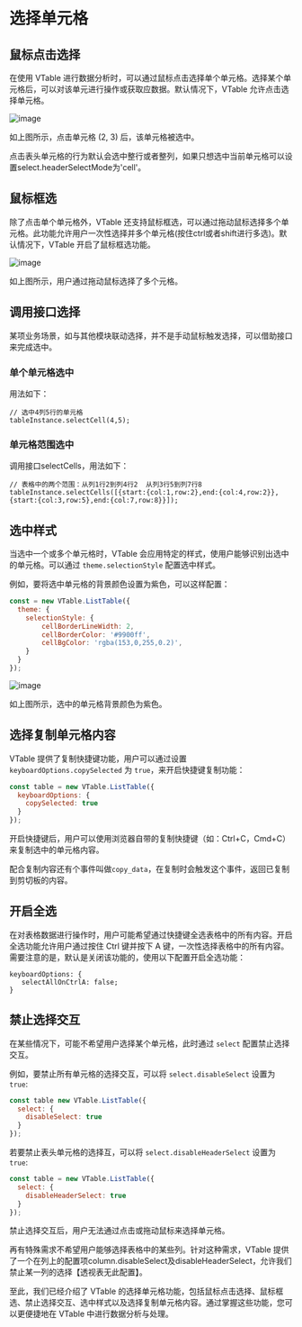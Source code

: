 # 选择单元格

## 鼠标点击选择

在使用 VTable 进行数据分析时，可以通过鼠标点击选择单个单元格。选择某个单元格后，可以对该单元进行操作或获取应数据。默认情况下，VTable 允许点击选择单元格。

![image](https://lf9-dp-fe-cms-tos.byteorg.com/obj/bit-cloud/48c337ece11d289fc4644a20d.png)

如上图所示，点击单元格 (2, 3) 后，该单元格被选中。

点击表头单元格的行为默认会选中整行或者整列，如果只想选中当前单元格可以设置select.headerSelectMode为'cell'。
## 鼠标框选

除了点击单个单元格外，VTable 还支持鼠标框选，可以通过拖动鼠标选择多个单元格。此功能允许用户一次性选择并多个单元格(按住ctrl或者shift进行多选)。默认情况下，VTable 开启了鼠标框选功能。

![image](https://lf9-dp-fe-cms-tos.byteorg.com/obj/bit-cloud/eb08aeafba39ab34c8a08c60f.png)

如上图所示，用户通过拖动鼠标选择了多个元格。

## 调用接口选择
某项业务场景，如与其他模块联动选择，并不是手动鼠标触发选择，可以借助接口来完成选中。
### 单个单元格选中

用法如下：
```
// 选中4列5行的单元格
tableInstance.selectCell(4,5);
```
### 单元格范围选中

调用接口selectCells，用法如下：
```
// 表格中的两个范围：从列1行2到列4行2  从列3行5到列7行8
tableInstance.selectCells([{start:{col:1,row:2},end:{col:4,row:2}},{start:{col:3,row:5},end:{col:7,row:8}}]);
```
## 选中样式

当选中一个或多个单元格时，VTable 会应用特定的样式，使用户能够识别出选中的单元格。可以通过 `theme.selectionStyle` 配置选中样式。

例如，要将选中单元格的背景颜色设置为紫色，可以这样配置：

```javascript
const = new VTable.ListTable({
  theme: {
    selectionStyle: {
        cellBorderLineWidth: 2,
        cellBorderColor: '#9900ff',
        cellBgColor: 'rgba(153,0,255,0.2)',
    }
  }
});
```

![image](https://lf9-dp-fe-cms-tos.byteorg.com/obj/bit-cloud/a2c7623458257d15626270909.png)

如上图所示，选中的单元格背景颜色为紫色。

## 选择复制单元格内容

VTable 提供了复制快捷键功能，用户可以通过设置 `keyboardOptions.copySelected` 为 `true`，来开启快捷键复制功能：

```javascript
const table = new VTable.ListTable({
  keyboardOptions: {
    copySelected: true
  }
});
```

开启快捷键后，用户可以使用浏览器自带的复制快捷键（如：Ctrl+C，Cmd+C）来复制选中的单元格内容。

配合复制内容还有个事件叫做`copy_data`，在复制时会触发这个事件，返回已复制到剪切板的内容。

## 开启全选

在对表格数据进行操作时，用户可能希望通过快捷键全选表格中的所有内容。开启全选功能允许用户通过按住 Ctrl 键并按下 A 键，一次性选择表格中的所有内容。需要注意的是，默认是关闭该功能的，使用以下配置开启全选功能：

    keyboardOptions: {
       selectAllOnCtrlA: false;
    }

## 禁止选择交互

在某些情况下，可能不希望用户选择某个单元格，此时通过 `select` 配置禁止选择交互。

例如，要禁止所有单元格的选择交互，可以将 `select.disableSelect` 设置为 `true`:

```javascript
const table new VTable.ListTable({
  select: {
    disableSelect: true
  }
});
```

若要禁止表头单元格的选择互，可以将 `select.disableHeaderSelect` 设置为 `true`:

```javascript
const table = new VTable.ListTable({
  select: {
    disableHeaderSelect: true
  }
});
```

禁止选择交互后，用户无法通过点击或拖动鼠标来选择单元格。

再有特殊需求不希望用户能够选择表格中的某些列。针对这种需求，VTable 提供了一个在列上的配置项column.disableSelect及disableHeaderSelect，允许我们禁止某一列的选择【透视表无此配置】。

至此，我们已经介绍了 VTable 的选择单元格功能，包括鼠标点击选择、鼠标框选、禁止选择交互、选中样式以及选择复制单元格内容。通过掌握这些功能，您可以更便捷地在 VTable 中进行数据分析与处理。

